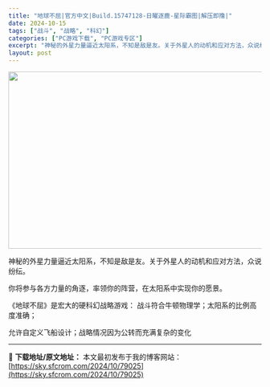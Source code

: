 ```yaml
---
title: "地球不屈|官方中文|Build.15747128-日曜逐鹿-星际霸图|解压即撸|"
date: 2024-10-15
tags: ["战斗", "战略", "科幻"]
categories: ["PC游戏下载", "PC游戏专区"]
excerpt: "神秘的外星力量逼近太阳系，不知是敌是友。关于外星人的动机和应对方法，众说纷纭。 你将参与各方力量的角逐，率领你的阵营，在太阳系中实现你的愿景。 《地球不屈》是宏大的硬科幻战略游戏： 战斗符合牛顿物理学；太阳系的比例高度准确； 允许自定义飞船设计；战略情况因为公转而充满复杂的变化"
layout: post
---
```


<img class="aligncenter size-full wp-image-79011" src="https://sky.sfcrom.com/wp-content/uploads/2024/10/2024101509215514.webp" alt="" width="616" height="353" />

神秘的外星力量逼近太阳系，不知是敌是友。关于外星人的动机和应对方法，众说纷纭。

你将参与各方力量的角逐，率领你的阵营，在太阳系中实现你的愿景。

《地球不屈》是宏大的硬科幻战略游戏： 战斗符合牛顿物理学；太阳系的比例高度准确；

允许自定义飞船设计；战略情况因为公转而充满复杂的变化

---
📖 **下载地址/原文地址：** 本文最初发布于我的博客网站：[https://sky.sfcrom.com/2024/10/79025](https://sky.sfcrom.com/2024/10/79025)
